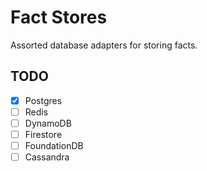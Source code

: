 # Fact Stores

Assorted database adapters for storing facts.

## TODO

- [x] Postgres
- [ ] Redis
- [ ] DynamoDB
- [ ] Firestore
- [ ] FoundationDB
- [ ] Cassandra
